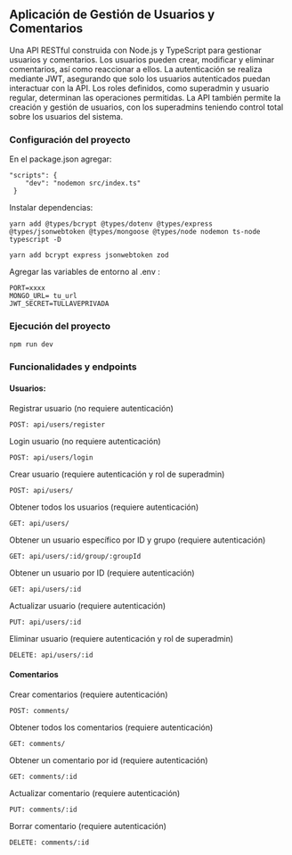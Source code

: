 ## Aplicación de Gestión de Usuarios y Comentarios

Una API RESTful construida con Node.js y TypeScript para gestionar usuarios y comentarios. Los usuarios pueden crear, modificar y eliminar comentarios, así como reaccionar a ellos. La autenticación se realiza mediante JWT, asegurando que solo los usuarios autenticados puedan interactuar con la API. Los roles definidos, como superadmin y usuario regular, determinan las operaciones permitidas. La API también permite la creación y gestión de usuarios, con los superadmins teniendo control total sobre los usuarios del sistema.

### Configuración del proyecto

En el package.json agregar:
```
"scripts": {
    "dev": "nodemon src/index.ts"
 }
```

Instalar dependencias:

```
yarn add @types/bcrypt @types/dotenv @types/express @types/jsonwebtoken @types/mongoose @types/node nodemon ts-node typescript -D

yarn add bcrypt express jsonwebtoken zod
```

Agregar las variables de entorno al .env :
```
PORT=xxxx
MONGO_URL= tu_url
JWT_SECRET=TULLAVEPRIVADA
```
### Ejecución del proyecto

```
npm run dev
```

### Funcionalidades y endpoints


#### Usuarios:

Registrar usuario (no requiere autenticación)
```
POST: api/users/register
```

Login usuario (no requiere autenticación)
```
POST: api/users/login
```

Crear usuario (requiere autenticación y rol de superadmin)
```
POST: api/users/
```

Obtener todos los usuarios (requiere autenticación)
```
GET: api/users/
```

Obtener un usuario específico por ID y grupo (requiere autenticación)
```
GET: api/users/:id/group/:groupId
```

Obtener un usuario por ID (requiere autenticación)
```
GET: api/users/:id
```

Actualizar usuario (requiere autenticación)
```
PUT: api/users/:id
```

Eliminar usuario (requiere autenticación y rol de superadmin)
```
DELETE: api/users/:id
```

#### Comentarios

Crear comentarios (requiere autenticación)
```
POST: comments/
```

Obtener todos los comentarios (requiere autenticación)
```
GET: comments/
```

Obtener un comentario por id (requiere autenticación)
```
GET: comments/:id
```

Actualizar comentario (requiere autenticación)
```
PUT: comments/:id
```

Borrar comentario (requiere autenticación)
```
DELETE: comments/:id
```
